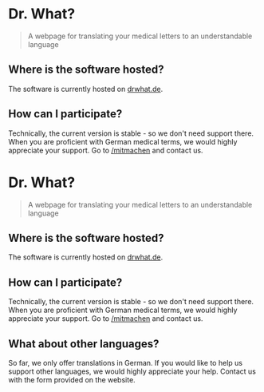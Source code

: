 # Dr. What? 

> A webpage for translating your medical letters to an understandable language

## Where is the software hosted? 

The software is currently hosted on [drwhat.de](https://drwhat.de). 

## How can I participate? 

Technically, the current version is stable - so we don't need support there. When you are proficient with German medical terms, we would highly appreciate your support. Go to [/mitmachen](https://drwhat.de/mitmachen) and contact us. 
# Dr. What? 

> A webpage for translating your medical letters to an understandable language

## Where is the software hosted? 

The software is currently hosted on [drwhat.de](https://drwhat.de). 

## How can I participate? 

Technically, the current version is stable - so we don't need support there. When you are proficient with German medical terms, we would highly appreciate your support. Go to [/mitmachen](https://drwhat.de/mitmachen) and contact us. 

## What about other languages? 

So far, we only offer translations in German. If you would like to help us support other languages, we would highly appreciate your help. Contact us with the form provided on the website. 
